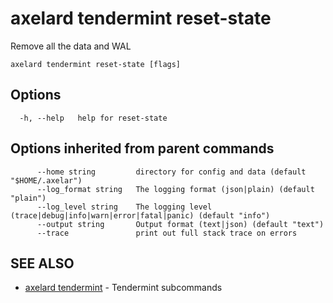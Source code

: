 # axelard tendermint reset-state

Remove all the data and WAL

```
axelard tendermint reset-state [flags]
```

## Options

```
  -h, --help   help for reset-state
```

## Options inherited from parent commands

```
      --home string         directory for config and data (default "$HOME/.axelar")
      --log_format string   The logging format (json|plain) (default "plain")
      --log_level string    The logging level (trace|debug|info|warn|error|fatal|panic) (default "info")
      --output string       Output format (text|json) (default "text")
      --trace               print out full stack trace on errors
```

## SEE ALSO

- [axelard tendermint](/cli-docs/v0_27_0/axelard_tendermint) - Tendermint subcommands
